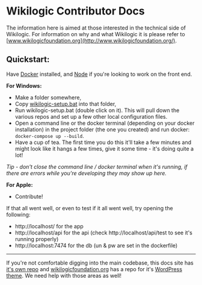 
# Wikilogic Contributor Docs

The information here is aimed at those interested in the technical side of Wikilogic. For information on why and what Wikilogic it is please refer to [www.wikilogicfoundation.org](http://www.wikilogicfoundation.org/).

## Quickstart:

Have [Docker](https://www.docker.com/community-edition) installed, and [Node](https://nodejs.org) if you're looking to work on the front end.

**For Windows:**
 - Make a folder somewhere, 
 - Copy [wikilogic-setup.bat](https://raw.githubusercontent.com/WikiLogic/wikilogic.github.io/master/wikilogic-setup.bat) into that folder, 
 - Run wikilogic-setup.bat (double click on it). This will pull down the various repos and set up a few other local configuration files.
 - Open a command line or the docker terminal (depending on your docker installation) in the project folder (the one you created) and run docker: `docker-compose up --build`.
 - Have a cup of tea. The first time you do this it'll take a few minutes and might look like it hangs a few times, give it some time - it's doing quite a lot!

_Tip - don't close the command line / docker terminal when it's running, if there are errors while you're developing they may show up here._

**For Apple:**
 - Contribute!


If that all went well, or even to test if it all went well, try opening the following:

 - http://localhost/ for the app
 - http://localhost/api for the api (check http://localhost/api/test to see it's running properly)
 - http://localhost:7474 for the db (un & pw are set in the dockerfile)

---

If you're not comfortable digging into the main codebase, this docs site has [it's own repo](https://github.com/WikiLogic/wikilogic.github.io) and [wikilogicfoundation.org](http://www.wikilogicfoundation.org/) has a repo for it's [WordPress theme](https://github.com/WikiLogic/foundation). We need help with those areas as well!
